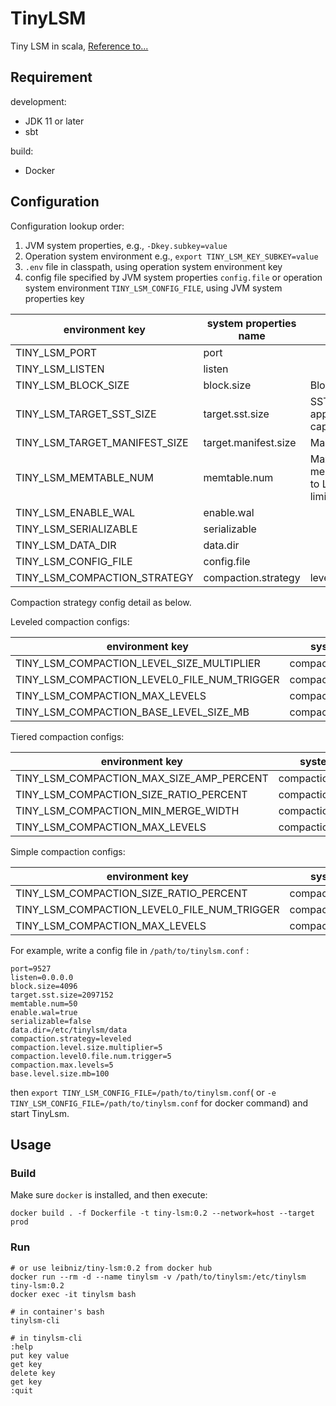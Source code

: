 # TinyLSM

Tiny LSM in scala, [Reference to...](https://skyzh.github.io/mini-lsm/00-preface.html)

## Requirement

development:

- JDK 11 or later
- sbt

build:

- Docker

## Configuration

Configuration lookup order:

1. JVM system properties, e.g., `-Dkey.subkey=value`
2. Operation system environment e.g., `export TINY_LSM_KEY_SUBKEY=value`
3. `.env` file in classpath, using operation system environment key
4. config file specified by JVM system properties `config.file` or operation system environment `TINY_LSM_CONFIG_FILE`,
   using JVM system properties key

| environment key               | system properties name | meaning                                                                      | default value             |
|-------------------------------|------------------------|------------------------------------------------------------------------------|---------------------------|
| TINY_LSM_PORT                 | port                   |                                                                              | 9527                      |
| TINY_LSM_LISTEN               | listen                 |                                                                              | 0.0.0.0                   |
| TINY_LSM_BLOCK_SIZE           | block.size             | Block size in bytes                                                          | 4096                      |
| TINY_LSM_TARGET_SST_SIZE      | target.sst.size        | SST size in bytes, also the approximate memtable capacity limit              | 2 << 20 (2MB)             |
| TINY_LSM_TARGET_MANIFEST_SIZE | target.manifest.size   | Manifest size in bytes                                                       | 1 << 20 (1MB)             |
| TINY_LSM_MEMTABLE_NUM         | memtable.num           | Maximum number of memtables in memory, flush to L0 when exceeding this limit | 50                        |
| TINY_LSM_ENABLE_WAL           | enable.wal             |                                                                              | true                      |
| TINY_LSM_SERIALIZABLE         | serializable           |                                                                              | false                     |
| TINY_LSM_DATA_DIR             | data.dir               |                                                                              | /etc/tinylsm/data         |
| TINY_LSM_CONFIG_FILE          | config.file            |                                                                              | /etc/tinylsm/tinylsm.conf |
| TINY_LSM_COMPACTION_STRATEGY  | compaction.strategy    | leveled/tiered/simple/full/none                                              | leveled                   |

Compaction strategy config detail as below.

Leveled compaction configs:

| environment key                             | system properties name             | meaning | default |
|---------------------------------------------|------------------------------------|---------|---------|
| TINY_LSM_COMPACTION_LEVEL_SIZE_MULTIPLIER   | compaction.level.size.multiplier   |         | 4       |
| TINY_LSM_COMPACTION_LEVEL0_FILE_NUM_TRIGGER | compaction.level0.file.num.trigger |         | 5       |
| TINY_LSM_COMPACTION_MAX_LEVELS              | compaction.max.levels              |         | 5       |
| TINY_LSM_COMPACTION_BASE_LEVEL_SIZE_MB      | compaction.base.level.size.mb      |         | 100     |

Tiered compaction configs:

| environment key                          | system properties name          | meaning | default |
|------------------------------------------|---------------------------------|---------|---------|
| TINY_LSM_COMPACTION_MAX_SIZE_AMP_PERCENT | compaction.max.size.amp.percent |         | 200     |
| TINY_LSM_COMPACTION_SIZE_RATIO_PERCENT   | compaction.size.ratio.percent   |         | 200     |
| TINY_LSM_COMPACTION_MIN_MERGE_WIDTH      | compaction.min.merge.width      |         | 2       |
| TINY_LSM_COMPACTION_MAX_LEVELS           | compaction.max.levels           |         | 5       |

Simple compaction configs:

| environment key                             | system properties name             | meaning | default |
|---------------------------------------------|------------------------------------|---------|---------|
| TINY_LSM_COMPACTION_SIZE_RATIO_PERCENT      | compaction.size.ratio.percent      |         | 200     |
| TINY_LSM_COMPACTION_LEVEL0_FILE_NUM_TRIGGER | compaction.level0.file.num.trigger |         | 5       |
| TINY_LSM_COMPACTION_MAX_LEVELS              | compaction.max.levels              |         | 5       |

For example, write a config file in `/path/to/tinylsm.conf` :

```properties
port=9527
listen=0.0.0.0
block.size=4096
target.sst.size=2097152
memtable.num=50
enable.wal=true
serializable=false
data.dir=/etc/tinylsm/data
compaction.strategy=leveled
compaction.level.size.multiplier=5
compaction.level0.file.num.trigger=5
compaction.max.levels=5
base.level.size.mb=100
```

then `export TINY_LSM_CONFIG_FILE=/path/to/tinylsm.conf`( or `-e TINY_LSM_CONFIG_FILE=/path/to/tinylsm.conf` for docker
command) and start TinyLsm.

## Usage

### Build

Make sure `docker` is installed, and then execute:

```shell
docker build . -f Dockerfile -t tiny-lsm:0.2 --network=host --target prod
```

### Run

```shell
# or use leibniz/tiny-lsm:0.2 from docker hub
docker run --rm -d --name tinylsm -v /path/to/tinylsm:/etc/tinylsm tiny-lsm:0.2
docker exec -it tinylsm bash

# in container's bash
tinylsm-cli

# in tinylsm-cli
:help
put key value
get key
delete key
get key
:quit
```
